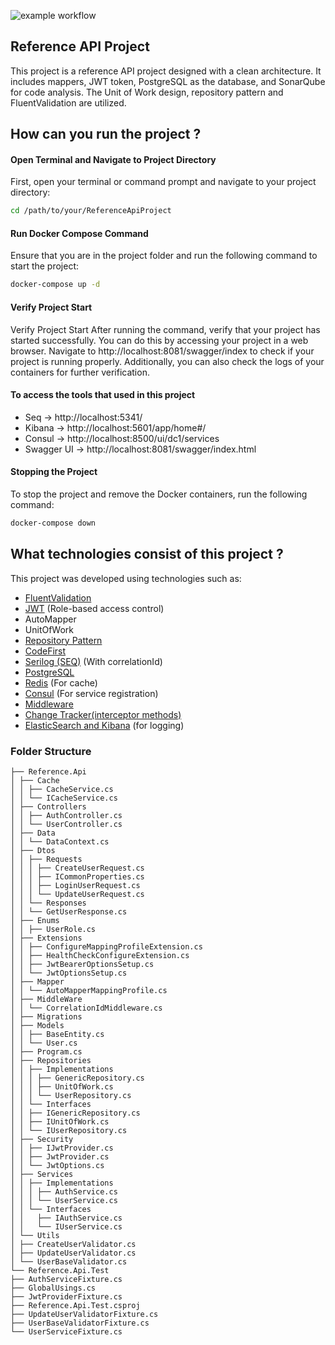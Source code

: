 ![example workflow](https://github.com/vankenobi/ReferenceApiProject/actions/workflows/build.yml/badge.svg)

## Reference API Project
This project is a reference API project designed with a clean architecture. It includes mappers, JWT token, PostgreSQL as the database, and SonarQube for code analysis. The Unit of Work design, repository pattern and FluentValidation are utilized.

## How can you run the project ?

#### Open Terminal and Navigate to Project Directory
First, open your terminal or command prompt and navigate to your project directory:
```sh
cd /path/to/your/ReferenceApiProject
```

#### Run Docker Compose Command
Ensure that you are in the project folder and run the following command to start the project:
```sh
docker-compose up -d
```
#### Verify Project Start
Verify Project Start
After running the command, verify that your project has started successfully. You can do this by accessing your project in a web browser. Navigate to http://localhost:8081/swagger/index to check if your project is running properly. Additionally, you can also check the logs of your containers for further verification.

#### To access the tools that used in this project

* Seq -> http://localhost:5341/
* Kibana -> http://localhost:5601/app/home#/
* Consul -> http://localhost:8500/ui/dc1/services
* Swagger UI -> http://localhost:8081/swagger/index.html

#### Stopping the Project
To stop the project and remove the Docker containers, run the following command:
```sh
docker-compose down
```


## What technologies consist of this project ? 

This project was developed using technologies such as:

- [FluentValidation](https://fluentvalidation.net/)
- [JWT](https://jwt.io/) (Role-based access control)
- AutoMapper
- UnitOfWork
- [Repository Pattern](https://martinfowler.com/eaaCatalog/repository.html)
- [CodeFirst](https://learn.microsoft.com/en-us/ef/ef6/modeling/code-first/workflows/new-database)
- [Serilog (SEQ)](https://serilog.net/) (With correlationId)
- [PostgreSQL](https://www.postgresql.org/)
- [Redis](https://redis.io/) (For cache)
- [Consul](https://www.consul.io/) (For service registration)
- [Middleware](https://docs.microsoft.com/en-us/aspnet/core/fundamentals/middleware?view=aspnetcore-5.0)
- [Change Tracker(interceptor methods)]()
- [ElasticSearch and Kibana](https://www.elastic.co/elastic-stack) (for logging)
  
### Folder Structure
    ├── Reference.Api
    │ ├── Cache
    │ │ ├── CacheService.cs
    │ │ └── ICacheService.cs
    │ ├── Controllers
    │ │ ├── AuthController.cs
    │ │ └── UserController.cs
    │ ├── Data
    │ │ └── DataContext.cs
    │ ├── Dtos
    │ │ ├── Requests
    │ │ │ ├── CreateUserRequest.cs
    │ │ │ ├── ICommonProperties.cs
    │ │ │ ├── LoginUserRequest.cs
    │ │ │ └── UpdateUserRequest.cs
    │ │ └── Responses
    │ │ └── GetUserResponse.cs
    │ ├── Enums
    │ │ ├── UserRole.cs
    │ ├── Extensions
    │ │ ├── ConfigureMappingProfileExtension.cs
    │ │ ├── HealthCheckConfigureExtension.cs
    │ │ ├── JwtBearerOptionsSetup.cs
    │ │ └── JwtOptionsSetup.cs
    │ ├── Mapper
    │ │ └── AutoMapperMappingProfile.cs
    │ ├── MiddleWare
    │ │ └── CorrelationIdMiddleware.cs
    │ ├── Migrations
    │ ├── Models
    │ │ ├── BaseEntity.cs
    │ │ └── User.cs
    │ ├── Program.cs
    │ ├── Repositories
    │ │ ├── Implementations
    │ │ │ ├── GenericRepository.cs
    │ │ │ ├── UnitOfWork.cs
    │ │ │ └── UserRepository.cs
    │ │ └── Interfaces
    │ │ ├── IGenericRepository.cs
    │ │ ├── IUnitOfWork.cs
    │ │ └── IUserRepository.cs
    │ ├── Security
    │ │ ├── IJwtProvider.cs
    │ │ ├── JwtProvider.cs
    │ │ └── JwtOptions.cs
    │ ├── Services
    │ │ ├── Implementations
    │ │ │ ├── AuthService.cs
    │ │ │ └── UserService.cs
    │ │ └── Interfaces
    │ │   ├── IAuthService.cs
    │ │   └── IUserService.cs
    │ └── Utils
    │ ├── CreateUserValidator.cs
    │ ├── UpdateUserValidator.cs
    │ └── UserBaseValidator.cs
    └── Reference.Api.Test
    ├── AuthServiceFixture.cs
    ├── GlobalUsings.cs
    ├── JwtProviderFixture.cs
    ├── Reference.Api.Test.csproj
    ├── UpdateUserValidatorFixture.cs
    ├── UserBaseValidatorFixture.cs
    └── UserServiceFixture.cs
